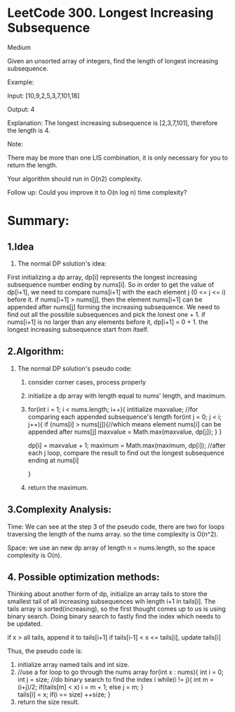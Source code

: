# LeetCode 300. Longest Increasing Subsequence

Medium


Given an unsorted array of integers, find the length of longest increasing subsequence.

Example:

Input: [10,9,2,5,3,7,101,18]

Output: 4 

Explanation: The longest increasing subsequence is [2,3,7,101], therefore the length is 4. 

Note:

There may be more than one LIS combination, it is only necessary for you to return the length.

Your algorithm should run in O(n2) complexity.

Follow up: Could you improve it to O(n log n) time complexity?

# Summary:

## 1.Idea

1. The normal DP solution's idea:

First initializing a dp array, dp[i] represents the longest increasing subsequence number ending by nums[i].
So in order to get the value of dp[i+1], we need to compare nums[i+1] with the each element j (0 <= j <= i) before it. 
if nums[i+1] > nums[j], then the element nums[i+1] can be appended after nums[j] forming the increasing subsequence.
We need to find out all the possible subsequences and pick the lonest one + 1.
if nums[i+1] is no larger than any elements before it, dp[i+1] = 0 + 1. the longest increasing subsequence start from itself. 


## 2.Algorithm:

1. The normal DP solution's pseudo code:

   1. consider corner cases, process properly
   
   2. initialize a dp array with length equal to nums' length, and maximum.
   
   3. for(int i = 1; i < nums.length; i++){
        intitialize maxvalue; //for comparing each appended subsequence's length
        for(int j = 0; j < i; j++){
           if (nums[i] > nums[j]){//which means element nums[i] can be appended after nums[j]
                maxvalue = Math.max(maxvalue, dp[j]);
            }
         }
         
         dp[i] = maxvalue + 1;
         maximum = Math.max(maximum, dp[i]); //after each j loop, compare the result to find out the longest subsequence ending at nums[i] 
            
      }
      
    4. return the maximum.
   
## 3.Complexity Analysis:
 Time:
 We can see at the step 3 of the pseudo code, there are two for loops traversing the length of the nums array.
  so the time complexity is O(n^2).
  
 Space:
 we use an new dp array of length n = nums.length, so the space complexity is O(n).
 
 
 ## 4. Possible optimization methods:
 Thinking about another form of dp, initialize an array tails to store the smallest tail of all increasing subsequences wih length i+1 in tails[i]. 
 The tails array is sorted(increasing), so the first thought comes up to us is using binary search.
 Doing binary search to fastly find the index which needs to be updated.
 
 if x > all tails, append it to tails[i+1]
 if tails[i-1] < x <= tails[i], update tails[i]
 
 Thus, the pseudo code is:
 1. initialize array named tails and int size.
 2. //use a for loop to go through the nums array
    for(int x : nums){
       int i = 0; int j = size;
       //do binary search to find the index i 
         while(i != j){
             int m = (i+j)/2;
             if(tails[m] < x)
                 i = m + 1;
              else
                 j = m;
         }      
         tails[i] = x;
         if(i == size) ++size;
     }
 3. return the size result.    
 
 
